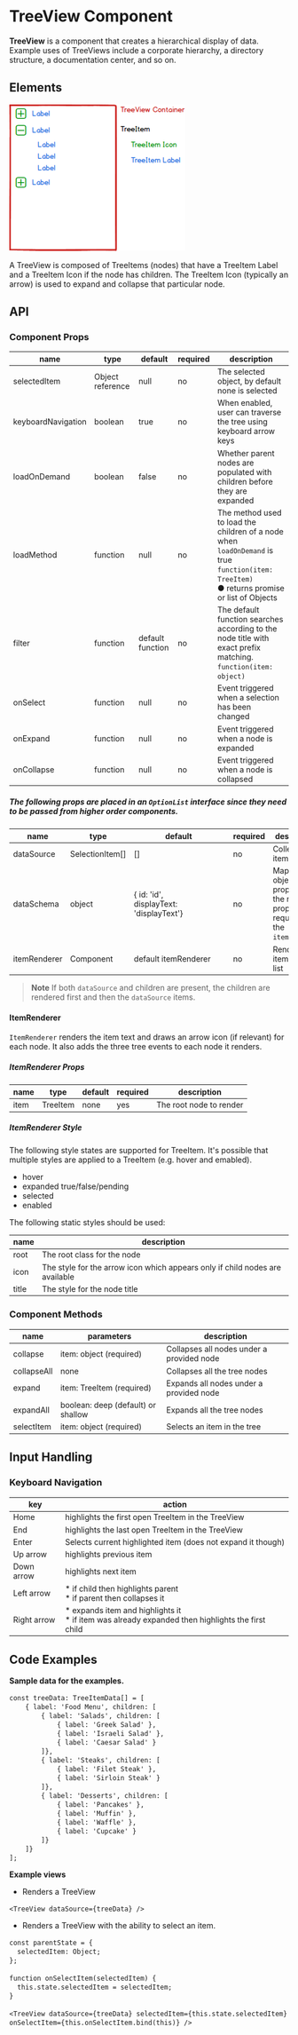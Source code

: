 # TreeView Component

**TreeView** is a component that creates a hierarchical display of data. Example uses of TreeViews include a corporate hierarchy, a directory structure, a documentation center, and so on.

## Elements

![TreeView example](./assets/treeElements.png)

A TreeView is composed of TreeItems (nodes) that have a TreeItem Label and a TreeItem Icon if the node has children. The TreeItem Icon (typically an arrow) is used to expand and collapse that particular node.

## API

### Component Props

| name        | type                                  | default | required | description                              |
| ----------- | ------------------------------------- | ------------ | ---------- | ---------------------------------------- |
| selectedItem | Object reference | null | no | The selected object, by default none is selected |
| keyboardNavigation | boolean | true | no | When enabled, user can traverse the tree using keyboard arrow keys |
| loadOnDemand | boolean | false | no | Whether parent nodes are populated with children before they are expanded |
| loadMethod | function | null | no | The method used to load the children of a node when `loadOnDemand` is true<br>`function(item: TreeItem)`<br> ● returns promise or list of Objects |
| filter | function | default function | no | The default function searches according to the node title with exact prefix matching.<br>`function(item: object)` |
| onSelect | function | null | no | Event triggered when a selection has been changed |
| onExpand | function | null | no | Event triggered when a node is expanded |
| onCollapse | function | null | no | Event triggered when a node is collapsed |

##### The following props are placed in an `OptionList` interface since they need to be passed from higher order components.

| name | type | &nbsp;&nbsp;&nbsp;&nbsp;&nbsp;&nbsp;&nbsp;&nbsp;&nbsp;&nbsp;&nbsp;&nbsp;&nbsp;&nbsp;&nbsp;default&nbsp;&nbsp;&nbsp;&nbsp;&nbsp;&nbsp;&nbsp;&nbsp;&nbsp;&nbsp;&nbsp;&nbsp;&nbsp;&nbsp;&nbsp;&nbsp; | required | description |
| --- | --- | --- | --- | --- |
| dataSource | SelectionItem[] | [] | no | Collection of item data |
| dataSchema | object | { id: 'id',<br>displayText: 'displayText'} | no | Maps the object properties to the relevant properties required by the `itemRenderer` |
| itemRenderer | Component | default itemRenderer | no | Renders an item in the list |

> **Note** If both `dataSource` and children are present, the children are rendered first and then the `dataSource` items.

#### ItemRenderer

`ItemRenderer` renders the item text and draws an arrow icon (if relevant) for each node. It also adds the three tree events to each node it renders.

##### ItemRenderer Props

| name | type | default | required | description |
| --- | --- | --- | --- | --- |
| item | TreeItem | none | yes | The root node to render |

##### ItemRenderer Style

The following style states are supported for TreeItem. It's possible that multiple styles are applied to a TreeItem (e.g. hover and emabled).

* hover
* expanded true/false/pending
* selected
* enabled

The following static styles should be used:

| name | description |
| --- | --- |
| root | The root class for the node |
| icon | The style for the arrow icon which appears only if child nodes are available |
| title | The style for the node title |

### Component Methods

| name        | parameters                                  | description               |
| ----------- | ------------------------------------- | ------------------------------- |
| collapse | item: object (required) | Collapses all nodes under a provided node |
| collapseAll | none | Collapses all the tree nodes |
| expand | item: TreeItem (required) | Expands all nodes under a provided node |
| expandAll | boolean: deep (default) or shallow | Expands all the tree nodes |
| selectItem | item: object (required) | Selects an item in the tree |

## Input Handling

### Keyboard Navigation

| key | action |
| --- | --- |
Home | highlights the first open TreeItem in the TreeView
End | highlights the last open TreeItem in the TreeView
Enter | Selects current highlighted item (does not expand it though)
Up arrow | highlights previous item
Down arrow | highlights next item
Left arrow | * if child then highlights parent<br>* if parent then collapses it
Right arrow | * expands item and highlights it<br>* if item was already expanded then highlights the first child

## Code Examples

**Sample data for the examples.**

```
const treeData: TreeItemData[] = [
    { label: 'Food Menu', children: [
        { label: 'Salads', children: [
            { label: 'Greek Salad' },
            { label: 'Israeli Salad' },
            { label: 'Caesar Salad' }
        ]},
        { label: 'Steaks', children: [
            { label: 'Filet Steak' },
            { label: 'Sirloin Steak' }
        ]},
        { label: 'Desserts', children: [
            { label: 'Pancakes' },
            { label: 'Muffin' },
            { label: 'Waffle' },
            { label: 'Cupcake' }
        ]}
    ]}
];
```

**Example views**

* Renders a TreeView

```
<TreeView dataSource={treeData} />
```

* Renders a TreeView with the ability to select an item.

```
const parentState = {
  selectedItem: Object;
};

function onSelectItem(selectedItem) {
  this.state.selectedItem = selectedItem;
}

<TreeView dataSource={treeData} selectedItem={this.state.selectedItem} onSelectItem={this.onSelectItem.bind(this)} />
```
